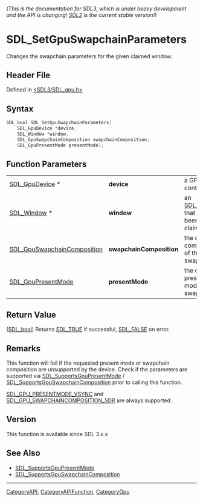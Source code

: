 ###### (This is the documentation for SDL3, which is under heavy development and the API is changing! [SDL2](https://wiki.libsdl.org/SDL2/) is the current stable version!)
# SDL_SetGpuSwapchainParameters

Changes the swapchain parameters for the given claimed window.

## Header File

Defined in [<SDL3/SDL_gpu.h>](https://github.com/libsdl-org/SDL/blob/main/include/SDL3/SDL_gpu.h)

## Syntax

```c
SDL_bool SDL_SetGpuSwapchainParameters(
    SDL_GpuDevice *device,
    SDL_Window *window,
    SDL_GpuSwapchainComposition swapchainComposition,
    SDL_GpuPresentMode presentMode);
```

## Function Parameters

|                                                            |                          |                                                    |
| ---------------------------------------------------------- | ------------------------ | -------------------------------------------------- |
| [SDL_GpuDevice](SDL_GpuDevice) *                           | **device**               | a GPU context.                                     |
| [SDL_Window](SDL_Window) *                                 | **window**               | an [SDL_Window](SDL_Window) that has been claimed. |
| [SDL_GpuSwapchainComposition](SDL_GpuSwapchainComposition) | **swapchainComposition** | the desired composition of the swapchain.          |
| [SDL_GpuPresentMode](SDL_GpuPresentMode)                   | **presentMode**          | the desired present mode for the swapchain.        |

## Return Value

([SDL_bool](SDL_bool)) Returns [SDL_TRUE](SDL_TRUE) if successful,
[SDL_FALSE](SDL_FALSE) on error.

## Remarks

This function will fail if the requested present mode or swapchain
composition are unsupported by the device. Check if the parameters are
supported via [SDL_SupportsGpuPresentMode](SDL_SupportsGpuPresentMode) /
[SDL_SupportsGpuSwapchainComposition](SDL_SupportsGpuSwapchainComposition)
prior to calling this function.

[SDL_GPU_PRESENTMODE_VSYNC](SDL_GPU_PRESENTMODE_VSYNC) and
[SDL_GPU_SWAPCHAINCOMPOSITION_SDR](SDL_GPU_SWAPCHAINCOMPOSITION_SDR) are
always supported.

## Version

This function is available since SDL 3.x.x

## See Also

- [SDL_SupportsGpuPresentMode](SDL_SupportsGpuPresentMode)
- [SDL_SupportsGpuSwapchainComposition](SDL_SupportsGpuSwapchainComposition)

----
[CategoryAPI](CategoryAPI), [CategoryAPIFunction](CategoryAPIFunction), [CategoryGpu](CategoryGpu)

